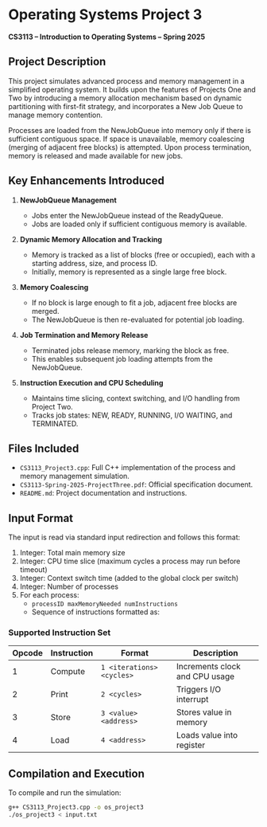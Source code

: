 # Operating Systems Project 3  
**CS3113 – Introduction to Operating Systems – Spring 2025**

## Project Description  
This project simulates advanced process and memory management in a simplified operating system. It builds upon the features of Projects One and Two by introducing a memory allocation mechanism based on dynamic partitioning with first-fit strategy, and incorporates a New Job Queue to manage memory contention.

Processes are loaded from the NewJobQueue into memory only if there is sufficient contiguous space. If space is unavailable, memory coalescing (merging of adjacent free blocks) is attempted. Upon process termination, memory is released and made available for new jobs.

## Key Enhancements Introduced  
1. **NewJobQueue Management**  
   - Jobs enter the NewJobQueue instead of the ReadyQueue.
   - Jobs are loaded only if sufficient contiguous memory is available.

2. **Dynamic Memory Allocation and Tracking**  
   - Memory is tracked as a list of blocks (free or occupied), each with a starting address, size, and process ID.
   - Initially, memory is represented as a single large free block.

3. **Memory Coalescing**  
   - If no block is large enough to fit a job, adjacent free blocks are merged.
   - The NewJobQueue is then re-evaluated for potential job loading.

4. **Job Termination and Memory Release**  
   - Terminated jobs release memory, marking the block as free.
   - This enables subsequent job loading attempts from the NewJobQueue.

5. **Instruction Execution and CPU Scheduling**  
   - Maintains time slicing, context switching, and I/O handling from Project Two.
   - Tracks job states: NEW, READY, RUNNING, I/O WAITING, and TERMINATED.

## Files Included  
- `CS3113_Project3.cpp`: Full C++ implementation of the process and memory management simulation.  
- `CS3113-Spring-2025-ProjectThree.pdf`: Official specification document.  
- `README.md`: Project documentation and instructions.

## Input Format  
The input is read via standard input redirection and follows this format:
1. Integer: Total main memory size  
2. Integer: CPU time slice (maximum cycles a process may run before timeout)  
3. Integer: Context switch time (added to the global clock per switch)  
4. Integer: Number of processes  
5. For each process:
   - `processID maxMemoryNeeded numInstructions`  
   - Sequence of instructions formatted as:

### Supported Instruction Set  
| Opcode | Instruction | Format                       | Description                      |
|--------|-------------|------------------------------|----------------------------------|
| 1      | Compute     | `1 <iterations> <cycles>`    | Increments clock and CPU usage  |
| 2      | Print       | `2 <cycles>`                 | Triggers I/O interrupt           |
| 3      | Store       | `3 <value> <address>`        | Stores value in memory           |
| 4      | Load        | `4 <address>`                | Loads value into register        |

## Compilation and Execution  
To compile and run the simulation:
```bash
g++ CS3113_Project3.cpp -o os_project3
./os_project3 < input.txt

